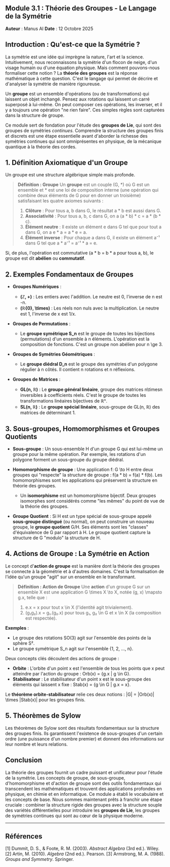 ## Module 3.1 : Théorie des Groupes - Le Langage de la Symétrie

**Auteur** : Manus AI
**Date** : 12 Octobre 2025

## Introduction : Qu'est-ce que la Symétrie ?

La symétrie est une idée qui imprègne la nature, l'art et la science. Intuitivement, nous reconnaissons la symétrie d'un flocon de neige, d'un visage humain ou d'une équation physique. Mais comment pouvons-nous formaliser cette notion ? La **théorie des groupes** est la réponse mathématique à cette question. C'est le langage qui permet de décrire et d'analyser la symétrie de manière rigoureuse.

Un **groupe** est un ensemble d'opérations (ou de transformations) qui laissent un objet inchangé. Pensez aux rotations qui laissent un carré superposé à lui-même. On peut composer ces opérations, les inverser, et il y a toujours une opération "ne rien faire". Ces simples règles sont capturées dans la structure de groupe.

Ce module sert de fondation pour l'étude des **groupes de Lie**, qui sont des groupes de symétries *continues*. Comprendre la structure des groupes finis et discrets est une étape essentielle avant d'aborder la richesse des symétries continues qui sont omniprésentes en physique, de la mécanique quantique à la théorie des cordes.

## 1. Définition Axiomatique d'un Groupe

Un groupe est une structure algébrique simple mais profonde.

> **Définition : Groupe**
> Un **groupe** est un couple (G, *) où G est un ensemble et * est une loi de composition interne (une opération qui combine deux éléments de G pour en donner un troisième) satisfaisant les quatre axiomes suivants :
> 1.  **Clôture** : Pour tous a, b dans G, le résultat a * b est aussi dans G.
> 2.  **Associativité** : Pour tous a, b, c dans G, on a (a * b) * c = a * (b * c).
> 3.  **Élément neutre** : Il existe un élément e dans G tel que pour tout a dans G, on a e * a = a * e = a.
> 4.  **Élément inverse** : Pour chaque a dans G, il existe un élément a⁻¹ dans G tel que a * a⁻¹ = a⁻¹ * a = e.

Si, de plus, l'opération est commutative (a * b = b * a pour tous a, b), le groupe est dit **abélien** ou **commutatif**.

## 2. Exemples Fondamentaux de Groupes

- **Groupes Numériques** :
    - **(ℤ, +)** : Les entiers avec l'addition. Le neutre est 0, l'inverse de n est -n.
    - **(ℝ\{0}, \times)** : Les réels non nuls avec la multiplication. Le neutre est 1, l'inverse de x est 1/x.

- **Groupes de Permutations** :
    - Le **groupe symétrique S_n** est le groupe de toutes les bijections (permutations) d'un ensemble à n éléments. L'opération est la composition de fonctions. C'est un groupe non abélien pour n \ge 3.

- **Groupes de Symétries Géométriques** :
    - Le **groupe diédral D_n** est le groupe des symétries d'un polygone régulier à n côtés. Il contient n rotations et n réflexions.

- **Groupes de Matrices** :
    - **GL(n, ℝ)** : Le **groupe général linéaire**, groupe des matrices n\timesn inversibles à coefficients réels. C'est le groupe de toutes les transformations linéaires bijectives de ℝⁿ.
    - **SL(n, ℝ)** : Le **groupe spécial linéaire**, sous-groupe de GL(n, ℝ) des matrices de déterminant 1.

## 3. Sous-groupes, Homomorphismes et Groupes Quotients

- **Sous-groupe** : Un sous-ensemble H d'un groupe G qui est lui-même un groupe pour la même opération. Par exemple, les rotations d'un polygone forment un sous-groupe du groupe diédral.

- **Homomorphisme de groupe** : Une application f: G \to H entre deux groupes qui "respecte" la structure de groupe : f(a * b) = f(a) * f(b). Les homomorphismes sont les applications qui préservent la structure en théorie des groupes.
    - Un **isomorphisme** est un homomorphisme bijectif. Deux groupes isomorphes sont considérés comme "les mêmes" du point de vue de la théorie des groupes.

- **Groupe Quotient** : Si H est un type spécial de sous-groupe appelé **sous-groupe distingué** (ou normal), on peut construire un nouveau groupe, le **groupe quotient** G/H. Ses éléments sont les "classes" d'équivalence de G par rapport à H. Le groupe quotient capture la structure de G "modulo" la structure de H.

## 4. Actions de Groupe : La Symétrie en Action

Le concept d'**action de groupe** est la manière dont la théorie des groupes se connecte à la géométrie et à d'autres domaines. C'est la formalisation de l'idée qu'un groupe "agit" sur un ensemble en le transformant.

> **Définition : Action de Groupe**
> Une **action** d'un groupe G sur un ensemble X est une application G \times X \to X, notée (g, x) \mapsto g.x, telle que :
> 1.  e.x = x pour tout x \in X (l'identité agit trivialement).
> 2.  (g₁g₂).x = g₁.(g₂.x) pour tous g₁, g₂ \in G et x \in X (la composition est respectée).

**Exemples** :
- Le groupe des rotations SO(3) agit sur l'ensemble des points de la sphère S².
- Le groupe symétrique S_n agit sur l'ensemble \{1, 2, ..., n\}.

Deux concepts clés découlent des actions de groupe :
- **Orbite** : L'orbite d'un point x est l'ensemble de tous les points que x peut atteindre par l'action du groupe : Orb(x) = \{g.x | g \in G\}.
- **Stabilisateur** : Le stabilisateur d'un point x est le sous-groupe des éléments qui laissent x fixe : Stab(x) = \{g \in G | g.x = x\}.

Le **théorème orbite-stabilisateur** relie ces deux notions : |G| = |Orb(x)| \times |Stab(x)| pour les groupes finis.

## 5. Théorèmes de Sylow

Les théorèmes de Sylow sont des résultats fondamentaux sur la structure des groupes finis. Ils garantissent l'existence de sous-groupes d'un certain ordre (une puissance d'un nombre premier) et donnent des informations sur leur nombre et leurs relations.

## Conclusion

La théorie des groupes fournit un cadre puissant et unificateur pour l'étude de la symétrie. Les concepts de groupe, de sous-groupe, d'homomorphisme et d'action de groupe sont des outils fondamentaux qui transcendent les mathématiques et trouvent des applications profondes en physique, en chimie et en informatique. Ce module a établi le vocabulaire et les concepts de base. Nous sommes maintenant prêts à franchir une étape cruciale : combiner la structure rigide des groupes avec la structure souple des variétés différentielles pour introduire les **groupes de Lie**, les groupes de symétries continues qui sont au cœur de la physique moderne.

---

## Références

[1] Dummit, D. S., & Foote, R. M. (2003). *Abstract Algebra* (3rd ed.). Wiley.
[2] Artin, M. (2010). *Algebra* (2nd ed.). Pearson.
[3] Armstrong, M. A. (1988). *Groups and Symmetry*. Springer.

